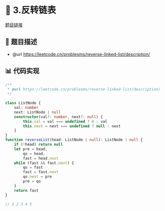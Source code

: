 # 🎨 3.反转链表

[题目链接](https://leetcode.cn/problesms/reverse-linked-list/description/)

## 📄 题目描述
* @url https://leetcode.cn/problesms/reverse-linked-list/description/

## 📊 代码实现
```typescript
/**
 * @url https://leetcode.cn/problesms/reverse-linked-list/description/
 */

class ListNode {
    val: number
    next: ListNode | null
    constructor(val?: number, next?: null) {
        this.val = val === undefined ? 0 : val
        this.next = next === undefined ? null : next
    }
}
function reverseList(head: ListNode | null): ListNode | null {
    if (!head) return null
    let pre = head,
        qo = head,
        fast = head.next
    while (fast && fast.next) {
        qo = fast
        fast = fast.next
        qo.next = pre
        pre = qo
    }
    return fast
}

// 1 2 3 4 5

```
